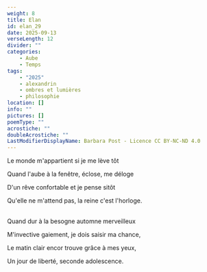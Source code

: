```yaml
---
weight: 8
title: Elan
id: elan_29
date: 2025-09-13
verseLength: 12
divider: ""
categories:
    - Aube
    - Temps
tags:
    - "2025"
    - alexandrin
    - ombres et lumières
    - philosophie
location: []
info: ""
pictures: []
poemType: ""
acrostiche: ""
doubleAcrostiche: ""
LastModifierDisplayName: Barbara Post - Licence CC BY-NC-ND 4.0
---
```

Le monde m'appartient si je me lève tôt

Quand l'aube à la fenêtre, éclose, me déloge

D'un rêve confortable et je pense sitôt

Qu'elle ne m'attend pas, la reine c'est l'horloge.

 \
Quand dur à la besogne automne merveilleux

M'invective gaiement, je dois saisir ma chance,

Le matin clair encor trouve grâce à mes yeux,

Un jour de liberté, seconde adolescence.
